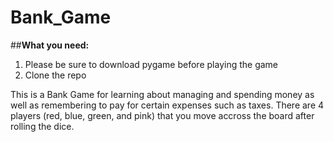 # Bank_Game

##**What you need:**
1. Please be sure to download pygame before playing the game
2. Clone the repo


This is a Bank Game for learning about managing and spending money as well as remembering to pay for certain expenses such as taxes. There are 4 players (red, blue, green, and pink) that you
move accross the board after rolling the dice. 
